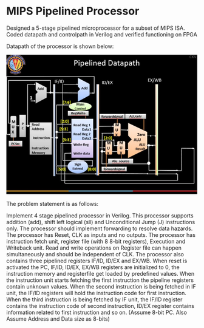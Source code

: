 # MIPS Pipelined Processor
 Designed a 5-stage pipelined microprocessor for a subset of MIPS ISA. Coded datapath and controlpath in Verilog and verified functioning on FPGA

Datapath of the processor is shown below:

![Datapath](Datapath.JPG)

The problem statement is  as follows: 

Implement 4 stage pipelined processor in Verilog. This processor supports addition (add), shift left logical (sll) and Unconditional Jump (J) instructions only. The processor should implement forwarding to resolve data hazards. The processor has Reset, CLK as inputs and no outputs. The processor has instruction fetch unit, register file (with 8 8-bit registers), Execution and Writeback unit. Read and write operations on Register file can happen simultaneously and should be independent of CLK. The processor also contains three pipelined registers IF/ID, ID/EX and EX/WB. When reset is activated the PC, IF/ID, ID/EX, EX/WB registers are initialized to 0, the instruction memory and registerfile get loaded by predefined values. When the instruction unit starts fetching the first instruction the pipeline registers contain unknown values. When the second instruction is being fetched in IF unit, the IF/ID registers will hold the instruction code for first instruction. When the third instruction is being fetched by IF unit, the IF/ID register contains the instruction code of second instruction, ID/EX register contains information related to first instruction and so on. (Assume 8-bit PC. Also Assume Address and Data size as 8-bits)
